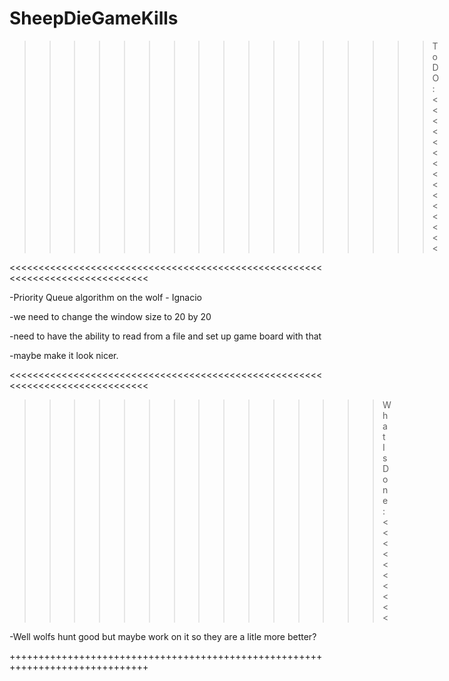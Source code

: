 SheepDieGameKills
=================
>>>>>>>>>>>>>>>>>ToDO:<<<<<<<<<<<<<<<

<<<<<<<<<<<<<<<<<<<<<<<<<<<<<<<<<<<<<<<<<<<<<<<<<<<<<<<<<<<<<<<<<<<<<<<<<<<<<<

-Priority Queue algorithm on the wolf - Ignacio


-we need to change the window size to 20 by 20


-need to have the ability to read from a file and set up game board with that


-maybe make it look nicer.

<<<<<<<<<<<<<<<<<<<<<<<<<<<<<<<<<<<<<<<<<<<<<<<<<<<<<<<<<<<<<<<<<<<<<<<<<<<<<<

>>>>>>>>>>>>>>>What Is Done:<<<<<<<<<<

-Well wolfs hunt good but maybe work on it so they are a litle more better?

++++++++++++++++++++++++++++++++++++++++++++++++++++++++++++++++++++++++++++++
